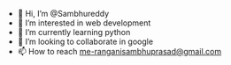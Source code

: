 - 👋 Hi, I’m @Sambhureddy
- 👀 I’m interested in web development
- 🌱 I’m currently learning python
- 💞️ I’m looking to collaborate in google
- 📫 How to reach me-ranganisambhuprasad@gmail.com

<!---
Sambhureddy/Sambhureddy is a ✨ special ✨ repository because its `README.md` (this file) appears on your GitHub profile.
You can click the Preview link to take a look at your changes.
--->
